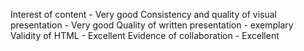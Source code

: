 Interest of content - Very good
Consistency and quality of visual presentation - Very good
Quality of written presentation - exemplary
Validity of HTML - Excellent
Evidence of collaboration - Excellent
